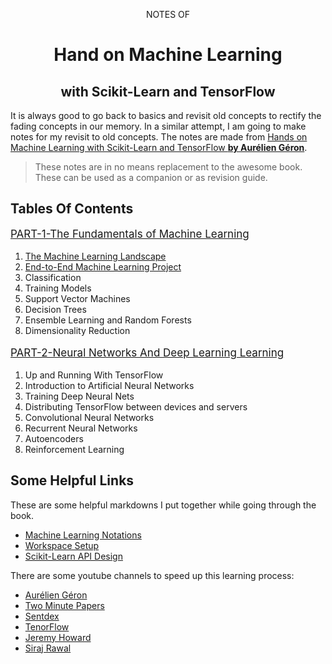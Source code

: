 <p align="center">NOTES OF</p>
<h1 align="center">Hand on Machine Learning</h1>
<h2 align="center">with Scikit-Learn and TensorFlow</h2>


It is always good to go back to basics and revisit old concepts to rectify the fading concepts in our memory. In a similar attempt, I am going to make notes for my revisit to old concepts. The notes are made from [Hands on Machine Learning with Scikit-Learn and TensorFlow **by Aurélien Géron**](https://www.safaribooksonline.com/library/view/hands-on-machine-learning/9781491962282/).

> These notes are in no means replacement to the awesome book. These can be used as a companion or as revision guide.

## Tables Of Contents
<p style="font-size:17px"><a href="/PART1-TheFundamentalsOfML">PART-1-The Fundamentals of Machine Learning</a></p>

1. [The Machine Learning Landscape](/PART1-TheFundamentalsOfML/Ch01-TheMLLandscape)<br/>
2. [End-to-End Machine Learning Project](/PART1-TheFundamentalsOfML/Ch02-End2EndMLProject)<br/>
3. Classification<br/>
4. Training Models<br/>
5. Support Vector Machines<br/>
6. Decision Trees<br/>
7. Ensemble Learning and Random Forests<br/>
8. Dimensionality Reduction<br/>

<p style="font-size:17px"><a href="/PART2-NeuralNetworksAndDeepLearning">PART-2-Neural Networks And Deep Learning Learning</a></p>

1. Up and Running With TensorFlow<br/>
2. Introduction to Artificial Neural Networks<br/>
3. Training Deep Neural Nets<br/>
4. Distributing TensorFlow between devices and servers<br/>
5. Convolutional Neural Networks<br/>
6. Recurrent Neural Networks<br/>
7. Autoencoders<br/>
8. Reinforcement Learning<br/>


## Some Helpful Links
These are some helpful markdowns I put together while going through the book.

* <a href="https://github.com/piyush2896/HandsOnML-Notes/tree/master/PART1-TheFundamentalsOfML/Ch02-End2EndMLProject/ML_NOTATIONS.md" target="_blank">Machine Learning Notations</a>
* <a href="https://github.com/piyush2896/HandsOnML-Notes/tree/master/PART1-TheFundamentalsOfML/Ch02-End2EndMLProject/workspace_creation.md" target="_blank">Workspace Setup</a>
* <a href="https://github.com/piyush2896/HandsOnML-Notes/tree/master/PART1-TheFundamentalsOfML/Ch02-End2EndMLProject/Sklearn_Design.md" target="_blank">Scikit-Learn API Design</a>

There are some youtube channels to speed up this learning process:

* <a href="https://www.youtube.com/channel/UCCvGd1WBMpFQ_vtC89VF2qA" target="_blank">Aurélien Géron</a>
* <a href="https://www.youtube.com/channel/UCbfYPyITQ-7l4upoX8nvctg" target="_blank">Two Minute Papers</a>
* <a href="https://www.youtube.com/channel/UCfzlCWGWYyIQ0aLC5w48gBQ" target="_blank">Sentdex</a>
* <a href="https://www.youtube.com/channel/UC0rqucBdTuFTjJiefW5t-IQ" target="_blank">TenorFlow</a>
* <a href="https://www.youtube.com/channel/UCX7Y2qWriXpqocG97SFW2OQ" target="_blank">Jeremy Howard</a>
* <a href="https://www.youtube.com/channel/UCWN3xxRkmTPmbKwht9FuE5A" target="_blank">Siraj Rawal</a>
